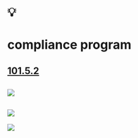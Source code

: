 # 💡
# compliance program

[101.5.2](https://digital-sustainability.github.io/module-eoss-ospo101/module5/#section-building-an-effective-compliance-program)
--
![](https://digital-sustainability.github.io/module-eoss-ospo101/module5/compliance-process.png)
--
![](https://digital-sustainability.github.io/module-eoss-ospo101/module5/review-oversight.png)
--
![](https://digital-sustainability.github.io/module-eoss-ospo101/module5/process-overview.png)